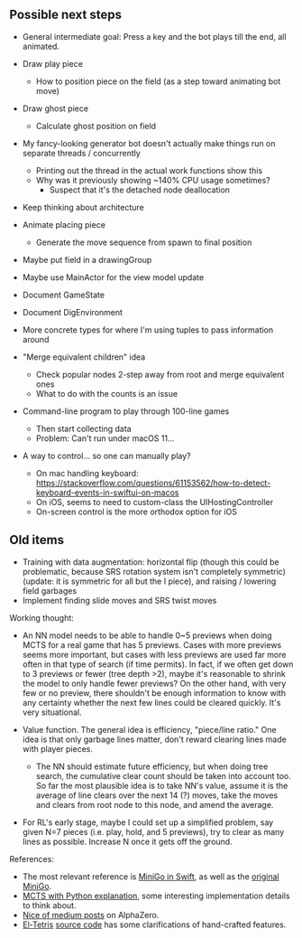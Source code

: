 
## Possible next steps

- General intermediate goal: Press a key and the bot plays till the end, all animated.

- Draw play piece
    - How to position piece on the field (as a step toward animating bot move)
    
- Draw ghost piece
    - Calculate ghost position on field
    
- My fancy-looking generator bot doesn't actually make things run on separate
  threads / concurrently
    - Printing out the thread in the actual work functions show this
    - Why was it previously showing ~140% CPU usage sometimes?
        - Suspect that it's the detached node deallocation
    
- Keep thinking about architecture

- Animate placing piece
    - Generate the move sequence from spawn to final position

- Maybe put field in a drawingGroup

- Maybe use MainActor for the view model update

- Document GameState
- Document DigEnvironment

- More concrete types for where I'm using tuples to pass information around

- "Merge equivalent children" idea
    - Check popular nodes 2-step away from root and merge equivalent ones
    - What to do with the counts is an issue

- Command-line program to play through 100-line games
    - Then start collecting data
    - Problem:  Can't run under macOS 11...
    
- A way to control... so one can manually play?
    - On mac handling keyboard:
        https://stackoverflow.com/questions/61153562/how-to-detect-keyboard-events-in-swiftui-on-macos
    - On iOS, seems to need to custom-class the UIHostingController
    - On-screen control is the more orthodox option for iOS


## Old items

- Training with data augmentation: horizontal flip (though this could be problematic, because SRS rotation system isn't completely symmetric) (update: it is symmetric for all but the I piece), and raising / lowering field garbages
- Implement finding slide moves and SRS twist moves



Working thought:

- An NN model needs to be able to handle 0~5 previews when doing MCTS for a real game that has 5 previews.  Cases with more previews seems more important, but cases with less previews are used far more often in that type of search (if time permits).  In fact, if we often get down to 3 previews or fewer (tree depth >2), maybe it's reasonable to shrink the model to only handle fewer previews?  On the other hand, with very few or no preview, there shouldn't be enough information to know with any certainty whether the next few lines could be cleared quickly.  It's very situational.

- Value function.  The general idea is efficiency, "piece/line ratio."  One idea is that only garbage lines matter, don't reward clearing lines made with player pieces.
  - The NN should estimate future efficiency, but when doing tree search, the cumulative clear count should be taken into account too.  So far the most plausible idea is to take NN's value, assume it is the average of line clears over the next 14 (?) moves, take the moves and clears from root node to this node, and amend the average.

- For RL's early stage, maybe I could set up a simplified problem, say given N=7 pieces (i.e. play, hold, and 5 previews), try to clear as many lines as possible.  Increase N once it gets off the ground.


References:
- The most relevant reference is [MiniGo in Swift](https://github.com/tensorflow/swift-models/tree/master/MiniGo), as well as the [original MiniGo](https://github.com/tensorflow/minigo).
- [MCTS with Python explanation](http://www.moderndescartes.com/essays/deep_dive_mcts/), some interesting implementation details to think about.
- [Nice of medium posts](https://medium.com/oracledevs/lessons-from-alphazero-part-3-parameter-tweaking-4dceb78ed1e5) on AlphaZero.
- [El-Tetris](http://imake.ninja/el-tetris-an-improvement-on-pierre-dellacheries-algorithm/) [source code](https://github.com/daogan/tetris-ai/blob/master/tetris_ai.py) has some clarifications of hand-crafted features.



